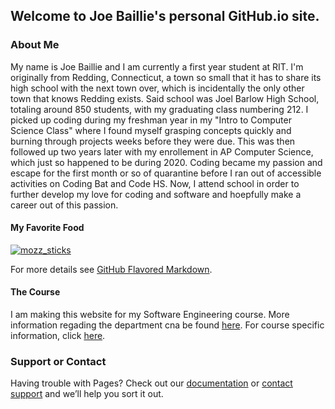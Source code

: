## Welcome to Joe Baillie's personal GitHub.io site.

### About Me

My name is Joe Baillie and I am currently a first year student at RIT. I'm originally from Redding, Connecticut, a town so small that it has to share its high school with the next town over, which is incidentally the only other town that knows Redding exists. Said school was Joel Barlow High School, totaling around 850 students, with my graduating class numbering 212. I picked up coding during my freshman year in my "Intro to Computer Science Class" where I found myself grasping concepts quickly and burning through projects weeks before they were due. This was then followed up two years later with my enrollement in AP Computer Science, which just so happened to be during 2020. Coding became my passion and escape for the first month or so of quarantine before I ran out of accessible activities on Coding Bat and Code HS. Now, I attend school in order to further develop my love for coding and software and hoepfully make a career out of this passion.

#### My Favorite Food
[![mozz_sticks](https://user-images.githubusercontent.com/89870627/135013508-5ef3ddd7-3339-4648-8757-a05bb565a27c.jpg)
](mozz_sticks.jpg)

For more details see [GitHub Flavored Markdown](https://guides.github.com/features/mastering-markdown/).

#### The Course

I am making this website for my Software Engineering course. More information regading the department cna be found [here](https://www.rit.edu/computing/department-software-engineering). For course specific information, click [here](http://www.se.rit.edu/~swen-101/00/index.html).

### Support or Contact

Having trouble with Pages? Check out our [documentation](https://docs.github.com/categories/github-pages-basics/) or [contact support](https://support.github.com/contact) and we’ll help you sort it out.

